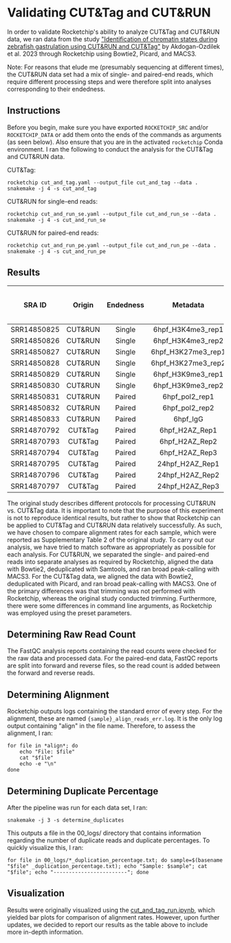 # Validating CUT&Tag and CUT&RUN

In order to validate Rocketchip's ability to analyze CUT&Tag and CUT&RUN data, we ran data from the study ["Identification of chromatin states during zebrafish gastrulation using CUT&RUN and CUT&Tag"](https://www.ncbi.nlm.nih.gov/pmc/articles/PMC8976701/) by Akdogan-Ozdilek et al. 2023 through Rocketchip using Bowtie2, Picard, and MACS3.

Note: For reasons that elude me (presumably sequencing at different times), the CUT&RUN data set had a mix of single- and paired-end reads, which require different processing steps and were therefore split into analyses corresponding to their endedness.

## Instructions

Before you begin, make sure you have exported `ROCKETCHIP_SRC` and/or `ROCKETCHIP_DATA` or add them onto the ends of the commands as arguments (as seen below). Also ensure that you are in the activated `rocketchip` Conda environment. I ran the following to conduct the analysis for the CUT&Tag and CUT&RUN data.

CUT&Tag:

```
rocketchip cut_and_tag.yaml --output_file cut_and_tag --data .
snakemake -j 4 -s cut_and_tag
```

CUT&RUN for single-end reads:

```
rocketchip cut_and_run_se.yaml --output_file cut_and_run_se --data .
snakemake -j 4 -s cut_and_run_se
```

CUT&RUN for paired-end reads:

```
rocketchip cut_and_run_pe.yaml --output_file cut_and_run_pe --data .
snakemake -j 4 -s cut_and_run_pe
```

## Results

| SRA ID       | Origin   | Endedness | Metadata               | Raw Reads    | Aligned Reads | % Aligned (Akdogan-Ozdilek et. al) | % Aligned (Rocketchip)  |
| :----------: | :------: | :-------: | :--------------------: | :----------: | :-----------: | :--------------------------------: | :---------------------: |
| SRR14850825  | CUT&RUN  | Single    | 6hpf_H3K4me3_rep1      | 31,343,063   | 23,967,960    | 77.19%                             | 95.68%                  |
| SRR14850826  | CUT&RUN  | Single    | 6hpf_H3K4me3_rep2      | 70,960,918   | 53,529,863    | 76.16%                             | 95.41%                  |
| SRR14850827  | CUT&RUN  | Single    | 6hpf_H3K27me3_rep1     | 26,960,471   | 18,939,978    | 70.93%                             | 95.97%                  |
| SRR14850828  | CUT&RUN  | Single    | 6hpf_H3K27me3_rep2     | 27,851,277   | 19,356,459    | 70.16%                             | 95.34%                  |
| SRR14850829  | CUT&RUN  | Single    | 6hpf_H3K9me3_rep1      | 22,214,067   | 4,830,123     | 22.03%                             | 96.25%                  |
| SRR14850830  | CUT&RUN  | Single    | 6hpf_H3K9me3_rep2      | 43,462,568   | 9,922,627     | 23.13%                             | 96.19%                  |
| SRR14850831  | CUT&RUN  | Paired    | 6hpf_pol2_rep1         | 9,842,850    | 7,214,488     | 73.38%                             | 92.91%                  |
| SRR14850832  | CUT&RUN  | Paired    | 6hpf_pol2_rep2         | 5,707,930    | 4,137,608     | 72.58%                             | 92.45%                  |
| SRR14850833  | CUT&RUN  | Paired    | 6hpf_IgG               | 8,094,912    | 4,777,942     | 59.14%                             | 78.45%                  |
| SRR14870792  | CUT&Tag  | Paired    | 6hpf_H2AZ_Rep1         | 1,233,216    | 1,126,474     | 91.34%                             | 84.53%                  |
| SRR14870793  | CUT&Tag  | Paired    | 6hpf_H2AZ_Rep2         | 1,447,412    | 1,305,818     | 90.22%                             | 82.65%                  |
| SRR14870794  | CUT&Tag  | Paired    | 6hpf_H2AZ_Rep3         | 3,135,635    | 2,847,270     | 90.80%                             | 78.47%                  |
| SRR14870795  | CUT&Tag  | Paired    | 24hpf_H2AZ_Rep1        | 23,376,962   | 21,779,997    | 93.17%                             | 85.90%                  |
| SRR14870796  | CUT&Tag  | Paired    | 24hpf_H2AZ_Rep2        | 28,652,092   | 26,947,558    | 94.05%                             | 85.68%                  |
| SRR14870797  | CUT&Tag  | Paired    | 24hpf_H2AZ_Rep3        | 23,810,168   | 22,288,633    | 93.61%                             | 85.51%                  |

The original study describes different protocols for processing CUT&RUN vs. CUT&Tag data. It is important to note that the purpose of this experiment is not to reproduce identical results, but rather to show that Rocketchip can be applied to CUT&Tag and CUT&RUN data relatively successfully. As such, we have chosen to compare alignment rates for each sample, which were reported as Supplementary Table 2 of the original study. To carry out our analysis, we have tried to match software as appropriately as possible for each analysis. For CUT&RUN, we separated the single- and paired-end reads into separate analyses as required by Rocketchip, aligned the data with Bowtie2, deduplicated with Samtools, and ran broad peak-calling with MACS3. For the CUT&Tag data, we aligned the data with Bowtie2, deduplicated with Picard, and ran broad peak-calling with MACS3. One of the primary differences was that trimming was not performed with Rocketchip, whereas the original study conducted trimming. Furthermore, there were some differences in command line arguments, as Rocketchip was employed using the preset parameters. 

## Determining Raw Read Count

The FastQC analysis reports containing the read counts were checked for the raw data and processed data. For the paired-end data, FastQC reports are split into forward and reverse files, so the read count is added between the forward and reverse reads.

## Determining Alignment

Rocketchip outputs logs containing the standard error of every step. For the alignment, these are named `{sample}_align_reads_err.log`. It is the only log output containing "align" in the file name. Therefore, to assess the alignment, I ran:

```
for file in *align*; do
    echo "File: $file"
    cat "$file"
    echo -e "\n"
done
```

## Determining Duplicate Percentage

After the pipeline was run for each data set, I ran:

```
snakemake -j 3 -s determine_duplicates
```

This outputs a file in the 00_logs/ directory that contains information regarding the number of duplicate reads and duplicate percentages. To quickly visualize this, I ran: 

```
for file in 00_logs/*_duplication_percentage.txt; do sample=$(basename "$file" _duplication_percentage.txt); echo "Sample: $sample"; cat "$file"; echo "------------------------"; done
```

## Visualization

Results were originally visualized using the [cut_and_tag_run.ipynb](https://github.com/vhaghani26/rocketchip_tests/blob/main/cut_and_tag_run/cut_and_tag_run.ipynb), which yielded bar plots for comparison of alignment rates. However, upon further updates, we decided to report our results as the table above to include more in-depth information.
